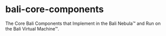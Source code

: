 # bali-core-components
The Core Bali Components that Implement in the Bali Nebula™ and Run on the Bali Virtual Machine™.
